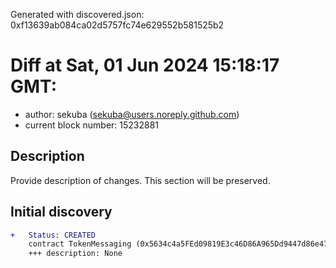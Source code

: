 Generated with discovered.json: 0xf13639ab084ca02d5757fc74e629552b581525b2

# Diff at Sat, 01 Jun 2024 15:18:17 GMT:

- author: sekuba (<sekuba@users.noreply.github.com>)
- current block number: 15232881

## Description

Provide description of changes. This section will be preserved.

## Initial discovery

```diff
+   Status: CREATED
    contract TokenMessaging (0x5634c4a5FEd09819E3c46D86A965Dd9447d86e47)
    +++ description: None
```
